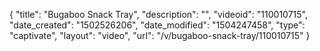 {
    "title": "Bugaboo Snack Tray",
    "description": "",
    "videoid": "110010715",
    "date_created": "1502526206",
    "date_modified": "1504247458",
    "type": "captivate",
    "layout": "video",
    "url": "\/v\/bugaboo-snack-tray\/110010715"
}